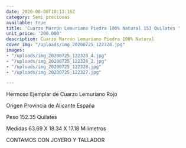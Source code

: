 ```yaml
---
date: 2020-08-08T10:13:16Z
category: Semi preciosas
available: true
title: 'Cuarzo Marrón Lemuriano Piedra 100% Natural 153 Quilates '
unit_price: '200.000'
description: Cuarzo Marrón Lemuriano Piedra 100% Natural
cover_img: "/uploads/img_20200725_122328.jpg"
images:
- "/uploads/img_20200725_122328_4.jpg"
- "/uploads/img_20200725_122328_2.jpg"
- "/uploads/img_20200725_122328.jpg"
- "/uploads/img_20200725_122327.jpg"

---
```

Hermoso Ejemplar de Cuarzo Lemuriano Rojo 

Origen Provincia de Alicante España 

Peso 152.35 Quilates 

Medidas 63.69 X 18.34 X 17.18 Milímetros

 

CONTAMOS CON JOYERO Y TALLADOR